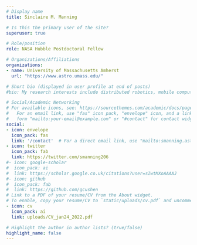 ```yaml
---
# Display name
title: Sinclaire M. Manning

# Is this the primary user of the site?
superuser: true

# Role/position
role: NASA Hubble Postdoctoral Fellow

# Organizations/Affiliations
organizations:
- name: University of Massachusetts Amherst
  url: "https://www.astro.umass.edu/"

# Short bio (displayed in user profile at end of posts)
#bio: My research interests include distributed robotics, mobile computing and programmable matter.

# Social/Academic Networking
# For available icons, see: https://sourcethemes.com/academic/docs/page-builder/#icons
#   For an email link, use "fas" icon pack, "envelope" icon, and a link in the
#   form "mailto:your-email@example.com" or "#contact" for contact widget.
social:
- icon: envelope
  icon_pack: fas
  link: '/contact'  # For a direct email link, use "mailto:smanning.astro@gmail.com".
- icon: twitter
  icon_pack: fab
  link: https://twitter.com/smanning206
#- icon: google-scholar
#  icon_pack: ai
#  link: https://scholar.google.co.uk/citations?user=sIwtMXoAAAAJ
#- icon: github
#  icon_pack: fab
#  link: https://github.com/gcushen
# Link to a PDF of your resume/CV from the About widget.
# To enable, copy your resume/CV to `static/uploads/cv.pdf` and uncomment the lines below.
- icon: cv
  icon_pack: ai
  link: uploads/CV_jan24_2022.pdf

# Highlight the author in author lists? (true/false)
highlight_name: false
---
```

